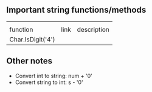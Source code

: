 ﻿## Important string functions/methods
<table>
    <th>
    <tr>
        <td>function</td>
        <td>link</td>
        <td>description</td>
    </tr>
    </th>
    <tr>
        <td>Char.IsDigit('4')</td>
        <td></td>
    </tr>
</table>

## Other notes
* Convert int to string: num + '0'
* Convert string to int: s - '0'